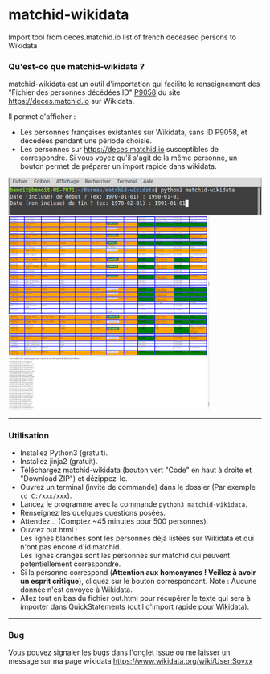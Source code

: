 # matchid-wikidata
Import tool from deces.matchid.io list of french deceased persons to Wikidata

### Qu'est-ce que matchid-wikidata ?
matchid-wikidata est un outil d'importation qui facilite le renseignement des "Fichier des personnes décédées ID" <a href="https://www.wikidata.org/wiki/Property:P9058">P9058</a> du site https://deces.matchid.io sur Wikidata.

Il permet d'afficher :
* Les personnes françaises existantes sur Wikidata, sans ID P9058, et décédées pendant une période choisie.
* Les personnes sur https://deces.matchid.io susceptibles de correspondre.
Si vous voyez qu'il s'agit de la même personne, un bouton permet de préparer un import rapide dans wikidata.
<img src="doc/commande.png">
<a href="doc/html1.png"><img src="doc/html1_400px.png"></a> <a href="doc/html2.png"><img src="doc/html2_400px.png"></a>

---

### Utilisation
* Installez Python3 (gratuit).
* Installez jinja2 (gratuit).
* Téléchargez matchid-wikidata (bouton vert "Code" en haut à droite et "Download ZIP") et dézippez-le.
* Ouvrez un terminal (invite de commande) dans le dossier (Par exemple ``cd C:/xxx/xxx``).
* Lancez le programme avec la commande ``python3 matchid-wikidata``.
* Renseignez les quelques questions posées.
* Attendez... (Comptez ~45 minutes pour 500 personnes).
* Ouvrez out.html :<br>
Les lignes blanches sont les personnes déjà listées sur Wikidata et qui n'ont pas encore d'id matchid.<br>
Les lignes oranges sont les personnes sur matchid qui peuvent potentiellement correspondre.
* Si la personne correspond (<b>Attention aux homonymes ! Veillez à avoir un esprit critique</b>), cliquez sur le bouton correspondant. Note : Aucune donnée n'est envoyée à Wikidata.
* Allez tout en bas du fichier out.html pour récupérer le texte qui sera à importer dans QuickStatements (outil d'import rapide pour Wikidata).
---

### Bug
Vous pouvez signaler les bugs dans l'onglet Issue ou me laisser un message sur ma page wikidata https://www.wikidata.org/wiki/User:Sovxx
